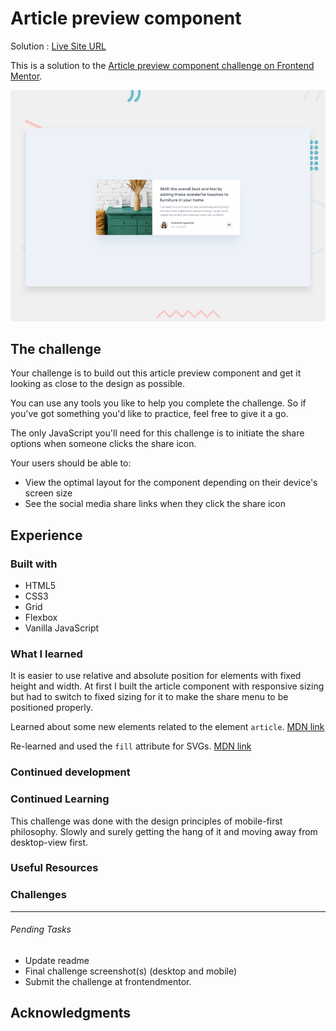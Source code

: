 # Article preview component

Solution : [Live Site URL](https://frontend-mentor-challenges-ecru.vercel.app/article-preview-component/)

This is a solution to the [Article preview component challenge on Frontend Mentor](https://www.frontendmentor.io/challenges/article-preview-component-dYBN_pYFT). 

![Design preview for the Article preview component coding challenge](./design/desktop-preview.jpg)

## The challenge

Your challenge is to build out this article preview component and get it looking as close to the design as possible.

You can use any tools you like to help you complete the challenge. So if you've got something you'd like to practice, feel free to give it a go.

The only JavaScript you'll need for this challenge is to initiate the share options when someone clicks the share icon.

Your users should be able to: 

- View the optimal layout for the component depending on their device's screen size
- See the social media share links when they click the share icon

## Experience

### Built with

- HTML5
- CSS3
- Grid
- Flexbox
- Vanilla JavaScript

### What I learned

It is easier to use relative and absolute position for elements with fixed height and width. At first I built  the article component with responsive sizing but had to switch to fixed sizing for it to make the share menu to be positioned properly.

Learned about some new elements related to the element `article`. [MDN link](https://developer.mozilla.org/en-US/docs/Web/HTML/Element/article)

Re-learned and used the `fill` attribute for SVGs. [MDN link](https://developer.mozilla.org/en-US/docs/Web/SVG/Attribute/fill)


### Continued development 

### Continued Learning

This challenge was done with the design principles of mobile-first philosophy. Slowly and surely getting the hang of it and moving away from desktop-view first.

### Useful Resources

### Challenges

 
---

###### Pending Tasks 

- Update readme
- Final challenge screenshot(s) (desktop and mobile)
- Submit the challenge at frontendmentor.

## Acknowledgments